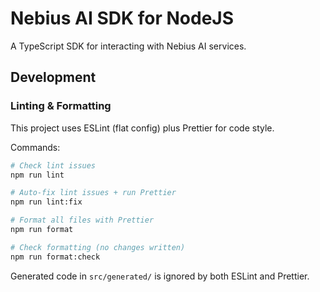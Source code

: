 # Nebius AI SDK for NodeJS

A TypeScript SDK for interacting with Nebius AI services.

## Development

### Linting & Formatting

This project uses ESLint (flat config) plus Prettier for code style.

Commands:

```bash
# Check lint issues
npm run lint

# Auto-fix lint issues + run Prettier
npm run lint:fix

# Format all files with Prettier
npm run format

# Check formatting (no changes written)
npm run format:check
```

Generated code in `src/generated/` is ignored by both ESLint and Prettier.
